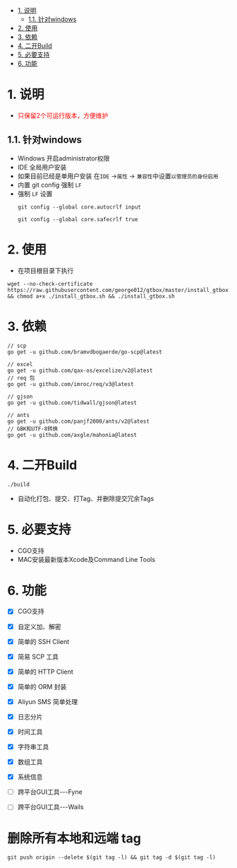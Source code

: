 <!-- TOC -->

- [1. 说明](#1-说明)
  - [1.1. 针对windows](#11-针对windows)
- [2. 使用](#2-使用)
- [3. 依赖](#3-依赖)
- [4. 二开Build](#4-二开build)
- [5. 必要支持](#5-必要支持)
- [6. 功能](#6-功能)

<!-- /TOC -->


# 1. 说明
* <font color=red>只保留2个可运行版本，方便维护</font>

## 1.1. 针对windows
* Windows 开启administrator权限
* IDE 全局用户安装
* 如果目前已经是单用户安装 在`IDE` →`属性` → `兼容性`中设置`以管理员的身份启用`
* 内置 git config 强制 `LF`
* 强制 `LF` 设置
    ```
    git config --global core.autocrlf input
    
    git config --global core.safecrlf true
    ```

# 2. 使用
* 在项目根目录下执行
```
wget --no-check-certificate https://raw.githubusercontent.com/george012/gtbox/master/install_gtbox.sh && chmod a+x ./install_gtbox.sh && ./install_gtbox.sh

```

# 3. 依赖
```
// scp
go get -u github.com/bramvdbogaerde/go-scp@latest

// excel
go get -u github.com/qax-os/excelize/v2@latest
// req 包
go get -u github.com/imroc/req/v3@latest

// gjson
go get -u github.com/tidwall/gjson@latest

// ants
go get -u github.com/panjf2000/ants/v2@latest
// GBK和UTF-8转换
go get -u github.com/axgle/mahonia@latest
```

# 4. 二开Build
```
./build 
```
*   自动化打包、提交、打Tag、并删除提交冗余Tags

# 5. 必要支持
*   CGO支持
*   MAC安装最新版本Xcode及Command Line Tools


# 6. 功能
- [x] CGO支持
- [x] 自定义加、解密
- [x] 简单的 SSH Client
- [x] 简易 SCP 工具
- [x] 简单的 HTTP Client
- [x] 简单的 ORM 封装
- [x] Aliyun SMS 简单处理
- [x] 日志分片
- [x] 时间工具
- [x] 字符串工具
- [x] 数组工具
- [x] 系统信息
- [ ] 跨平台GUI工具---Fyne
- [ ] 跨平台GUI工具---Wails


# 删除所有本地和远端 tag
```
git push origin --delete $(git tag -l) && git tag -d $(git tag -l)
```
